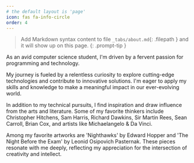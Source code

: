 ```yaml
---
# the default layout is 'page'
icon: fas fa-info-circle
order: 4
---
```


> Add Markdown syntax content to file `_tabs/about.md`{: .filepath } and it will show up on this page.
{: .prompt-tip }

 As an avid computer science student, I'm driven by a fervent passion for programming and technology.

 My journey is fueled by a relentless curiosity to explore cutting-edge technologies and contribute to innovative solutions. I'm eager to apply my skills and knowledge to make a meaningful impact in our ever-evolving world.

 In addition to my technical pursuits, I find inspiration and draw influence from the arts and literature. Some of my favorite thinkers include Christopher Hitchens, Sam Harris, Richard Dawkins, Sir Martin Rees, Sean Carroll, Brian Cox, and artists like Michaelangelo & Da Vinci.

 Among my favorite artworks are 'Nighthawks' by Edward Hopper and 'The Night Before the Exam' by Leonid Osipovich Pasternak. These pieces resonate with me deeply, reflecting my appreciation for the intersection of creativity and intellect.